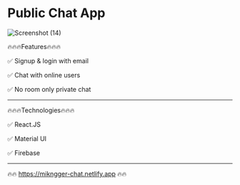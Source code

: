 # Public Chat App


![Screenshot (14)](https://user-images.githubusercontent.com/102186185/191518486-39aea696-295c-45b9-a6ee-d48fe291550a.png)

🔥🔥🔥Features🔥🔥🔥

✅ Signup & login with email

✅ Chat with online users

✅ No room only private chat

----------------------------------------------

🔥🔥🔥Technologies🔥🔥🔥

✅ React.JS

✅ Material UI

✅ Firebase

--------------------------------------------

🔥🔥 https://mikngger-chat.netlify.app 🔥🔥
